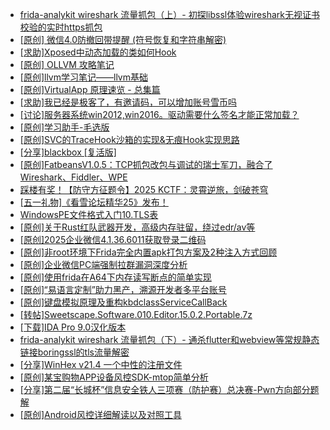 + [frida-analykit   wireshark 流量抓包（上）- 初探libssl体验wireshark无视证书校验的实时https抓包](https://bbs.kanxue.com/thread-286510.htm)
+ [[原创] 微信4.0防撤回带提醒 (符号恢复和字符串解密)](https://bbs.kanxue.com/thread-286611.htm)
+ [[求助]Xposed中动态加载的类如何Hook](https://bbs.kanxue.com/thread-286730.htm)
+ [[原创] OLLVM 攻略笔记](https://bbs.kanxue.com/thread-286256.htm)
+ [[原创]llvm学习笔记——llvm基础](https://bbs.kanxue.com/thread-279624.htm)
+ [[原创]VirtualApp 原理速览 - 总集篇](https://bbs.kanxue.com/thread-286728.htm)
+ [[求助]我已经是极客了，有邀请码，可以增加账号雪币吗](https://bbs.kanxue.com/thread-286729.htm)
+ [[讨论]服务器系统win2012,win2016。驱动需要什么签名才能正常加载？](https://bbs.kanxue.com/thread-286691.htm)
+ [[原创]学习助手-毛选版](https://bbs.kanxue.com/thread-286727.htm)
+ [[原创]SVC的TraceHook沙箱的实现&无痕Hook实现思路](https://bbs.kanxue.com/thread-273160.htm)
+ [[分享]blackbox [复活版]](https://bbs.kanxue.com/thread-286308.htm)
+ [[原创]FatbeansV1.0.5：TCP抓包改包与调试的瑞士军刀，融合了Wireshark、Fiddler、WPE](https://bbs.kanxue.com/thread-284571.htm)
+ [踩楼有奖！【防守方征题令】2025 KCTF：灵霄逆旅，剑破苍穹](https://bbs.kanxue.com/thread-286311.htm)
+ [[五一礼物]《看雪论坛精华25》发布！](https://bbs.kanxue.com/thread-286713.htm)
+ [WindowsPE文件格式入门10.TLS表](https://bbs.kanxue.com/thread-286699.htm)
+ [[原创]关于Rust红队武器开发，高级内存驻留，绕过edr/av等](https://bbs.kanxue.com/thread-286302.htm)
+ [[原创]2025企业微信4.1.36.6011获取登录二维码](https://bbs.kanxue.com/thread-286468.htm)
+ [[原创]非root环境下Frida完全内置apk打包方案及2种注入方式回顾](https://bbs.kanxue.com/thread-284482.htm)
+ [[原创]企业微信PC端强制拉群漏洞深度分析](https://bbs.kanxue.com/thread-286616.htm)
+ [[原创]使用frida在A64下内存读写断点的简单实现](https://bbs.kanxue.com/thread-278867.htm)
+ [[原创]“易语言定制”助力黑产，溯源开发者多平台账号](https://bbs.kanxue.com/thread-286672.htm)
+ [[原创]键盘模拟原理及重构kbdclassServiceCallBack](https://bbs.kanxue.com/thread-286671.htm)
+ [[转帖]Sweetscape.Software.010.Editor.15.0.2.Portable.7z](https://bbs.kanxue.com/thread-286309.htm)
+ [[下载]IDA Pro 9.0汉化版本](https://bbs.kanxue.com/thread-286332.htm)
+ [frida-analykit   wireshark 流量抓包（下）- 通杀flutter和webview等常规静态链接boringssl的tls流量解密](https://bbs.kanxue.com/thread-286620.htm)
+ [[分享]WinHex v21.4 一个中性的注册文件](https://bbs.kanxue.com/thread-285791.htm)
+ [[原创]某宝购物APP设备风控SDK-mtop简单分析](https://bbs.kanxue.com/thread-284241.htm)
+ [[分享]第二届“长城杯”信息安全铁人三项赛（防护赛）总决赛-Pwn方向部分题解](https://bbs.kanxue.com/thread-286718.htm)
+ [[原创]Android风控详细解读以及对照工具](https://bbs.kanxue.com/thread-286120.htm)
